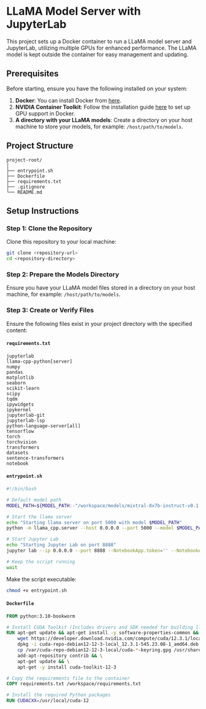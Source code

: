 # LLaMA Model Server with JupyterLab

This project sets up a Docker container to run a LLaMA model server and JupyterLab, utilizing multiple GPUs for enhanced performance. The LLaMA model is kept outside the container for easy management and updating.

## Prerequisites

Before starting, ensure you have the following installed on your system:

1. **Docker**: You can install Docker from [here](https://docs.docker.com/get-docker/).
2. **NVIDIA Container Toolkit**: Follow the installation guide [here](https://docs.nvidia.com/datacenter/cloud-native/container-toolkit/install-guide.html) to set up GPU support in Docker.
3. **A directory with your LLaMA models**: Create a directory on your host machine to store your models, for example: `/host/path/to/models`.

## Project Structure

```plaintext
project-root/
│
├── entrypoint.sh
├── Dockerfile
├── requirements.txt
├── .gitignore
└── README.md
```

## Setup Instructions

### Step 1: Clone the Repository

Clone this repository to your local machine:

```sh
git clone <repository-url>
cd <repository-directory>
```

### Step 2: Prepare the Models Directory

Ensure you have your LLaMA model files stored in a directory on your host machine, for example: `/host/path/to/models`.

### Step 3: Create or Verify Files

Ensure the following files exist in your project directory with the specified content:

#### `requirements.txt`

```plaintext
jupyterlab
llama-cpp-python[server]
numpy
pandas
matplotlib
seaborn
scikit-learn
scipy
tqdm
ipywidgets
ipykernel
jupyterlab-git
jupyterlab-lsp
python-language-server[all]
tensorflow
torch
torchvision
transformers
datasets
sentence-transformers
notebook
```

#### `entrypoint.sh`

```sh
#!/bin/bash

# Default model path
MODEL_PATH=${MODEL_PATH:-"/workspace/models/mixtral-8x7b-instruct-v0.1.Q5_K_M.gguf"}

# Start the llama server
echo "Starting llama server on port 5000 with model $MODEL_PATH"
python -m llama_cpp.server --host 0.0.0.0 --port 5000 --model $MODEL_PATH &

# Start Jupyter Lab
echo "Starting Jupyter Lab on port 8888"
jupyter lab --ip 0.0.0.0 --port 8888 --NotebookApp.token='' --NotebookApp.password='' --no-browser --allow-root

# Keep the script running
wait
```

Make the script executable:

```sh
chmod +x entrypoint.sh
```

#### `Dockerfile`

```dockerfile
FROM python:3.10-bookworm

# Install CUDA Toolkit (Includes drivers and SDK needed for building llama-cpp-python with CUDA support)
RUN apt-get update && apt-get install -y software-properties-common && \
    wget https://developer.download.nvidia.com/compute/cuda/12.3.1/local_installers/cuda-repo-debian12-12-3-local_12.3.1-545.23.08-1_amd64.deb && \
    dpkg -i cuda-repo-debian12-12-3-local_12.3.1-545.23.08-1_amd64.deb && \
    cp /var/cuda-repo-debian12-12-3-local/cuda-*-keyring.gpg /usr/share/keyrings/ && \
    add-apt-repository contrib && \
    apt-get update && \
    apt-get -y install cuda-toolkit-12-3 

# Copy the requirements file to the container
COPY requirements.txt /workspace/requirements.txt

# Install the required Python packages
RUN CUDACXX=/usr/local/cuda-12
